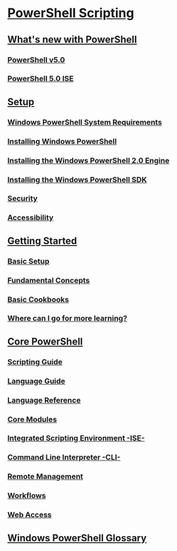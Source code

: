 # [PowerShell Scripting](PowerShell-Scripting.md)
## [What's new with PowerShell](What-s-New-With-PowerShell.md)
### [PowerShell v5.0](What-s-New-in-Windows-PowerShell-50.md)
### [PowerShell 5.0 ISE](What-s-New-in-the-PowerShell-50-ISE.md)
## [Setup](Setup.md)
### [Windows PowerShell System Requirements](Windows-PowerShell-System-Requirements.md)
### [Installing Windows PowerShell](Installing-Windows-PowerShell.md)
### [Installing the Windows PowerShell 2.0 Engine](Installing-the-Windows-PowerShell-2.0-Engine.md)
### [Installing the Windows PowerShell SDK](https://msdn.microsoft.com/en-us/library/ff458115.aspx)
### [Security](security.md)
### [Accessibility](accessibility.md)
## [Getting Started](Getting-Started-with-Windows-PowerShell.md)
### [Basic Setup](basic-setup.md)
### [Fundamental Concepts](fundamental-concepts.md)
### [Basic Cookbooks](basic-cookbooks.md)
### [Where can I go for more learning?](more-basic-learning.md)
## [Core PowerShell](core-powershell.md)
### [Scripting Guide](scripting-guide.md)
### [Language Guide](language-guide.md)
### [Language Reference](language-reference.md)
### [Core Modules](core-modules.md)
### [Integrated Scripting Environment -ISE-](ise.md)
### [Command Line Interpreter -CLI-](cli.md)
### [Remote Management](remote.md)
### [Workflows](workflows.md)
### [Web Access](web-access.md)
## [Windows PowerShell Glossary](Topic/Windows-PowerShell-Glossary.md)
